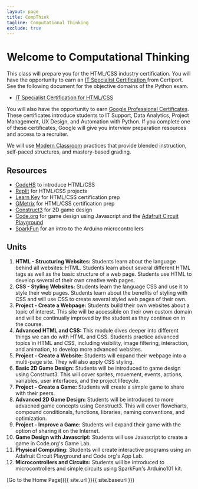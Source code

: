 ```yaml
---
layout: page
title: CompThink
tagline: Computational Thinking
exclude: true
---
```

# Welcome to Computational Thinking

This class will prepare you for the HTML/CSS industry certification. You will have the opportunity to earn an [IT Specialist Certification
](https://certiport.pearsonvue.com/Certifications/ITSpecialist/Certification/Certify) from Certiport.  See the following document for the objective domains of the Python exam.

- [IT Specialist Certification for HTML/CSS](https://certiport.pearsonvue.com/fc/ITS/htmlcss)

You will also have the opportunity to earn [Google Professional Certificates](https://grow.google/certificates/). These certificates introduce students to IT Support, Data Analytics, Project Management, UX Design, and Automation with Python. If you complete one of these certificates, Google will give you interview preparation resources and access to a recruiter.

We will use [Modern Classroom](https://www.modernclassrooms.org/) practices that provide blended instruction, self-paced structures, and mastery-based grading.

## Resources
* [CodeHS](https://codehs.com/uploads/2ac9955f5fd8796faa88e957ab8a0e24) to introduce HTML/CSS
* [Replit](https://repl.it/) for HTML/CSS projects
* [Learn Key](https://www.learnkey.com/course/detail/DDB90A09-1982-4F85-8D4E-641101A431DD) for HTML/CSS certification prep
* [GMetrix](https://www.gmetrix.com/Products/Details/ITS-HTML-and-CSS-LearnKey-Course) for HTML/CSS certification prep
* [Construct3](https://www.construct.net/) for 2D game design
* [Code.org](https://code.org/educate/csd) for game design using Javascript and the [Adafruit Circuit Playground](https://learn.adafruit.com/introducing-circuit-playground/overview)
* [SparkFun](https://learn.sparkfun.com/tutorials/sik-experiment-guide-for-the-arduino-101genuino-101-board) for an intro to the Arduino microcontrollers

## Units
1. **HTML - Structuring Websites:** Students learn about the language behind all websites: HTML. Students learn about several different HTML tags as well as the basic structure of a web page. Students use HTML to develop several of their own creative web pages.
1. **CSS - Styling Websites:** Students learn the language CSS and use it to style their web pages. Students learn about the benefits of styling with CSS and will use CSS to create several styled web pages of their own.
1. **Project - Create a Webpage:** Students build their own websites about a topic of interest. This site will be accessible on their own custom domain and will be continually improved by the student as they continue on in the course.
1. **Advanced HTML and CSS:** This module dives deeper into different things we can do with HTML and CSS. Students practice advanced topics in HTML and CSS, including visibility, image filtering, interaction, and animation, to develop more advanced websites.
1. **Project - Create a Website:** Students will expand their webpage into a multi-page site. They will also apply CSS styling.
1. **Basic 2D Game Design:** Students will be introduced to game design using Construct3. This will cover sprites, movement, events, actions, variables, user interfaces, and the project lifecycle.
1. **Project - Create a Game:** Students will create a simple game to share with their peers.
1. **Advanced 2D Game Design:** Students will be introduced to more advacned game concepts using Construct3. This will cover flowcharts, compound conditionals, functions, libraries, naming conventions, and optimization.
1. **Project - Improve a Game:** Students will expand their game with the option of sharing it on the Internet.
1. **Game Design with Javascript:** Students will use Javascript to create a game in Code.org's Game Lab.
1. **Physical Computing:** Students will create interactive programs using an Adafruit Circuit Playground and Code.org's App Lab.
1. **Microcontrollers and Circuits:** Students will be introduced to microcontrollers and simple circuits using SparkFun's Arduino101 kit.

[Go to the Home Page]({{ site.url }}{{ site.baseurl }})
